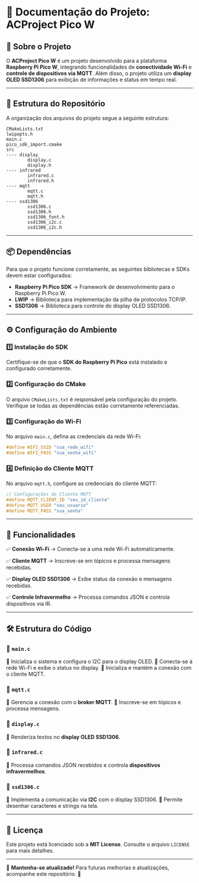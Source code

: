 # 📌 Documentação do Projeto: ACProject Pico W

## 📖 Sobre o Projeto
O **ACProject Pico W** é um projeto desenvolvido para a plataforma **Raspberry Pi Pico W**, integrando funcionalidades de **conectividade Wi-Fi** e **controle de dispositivos via MQTT**. Além disso, o projeto utiliza um **display OLED SSD1306** para exibição de informações e status em tempo real.

---

## 📂 Estrutura do Repositório
A organização dos arquivos do projeto segue a seguinte estrutura:

```
CMakeLists.txt
lwipopts.h
main.c
pico_sdk_import.cmake
src
---- display
        display.c
        display.h
---- infrared
        infrared.c
        infrared.h
---- mqtt
        mqtt.c
        mqtt.h
---- ssd1306
        ssd1306.c
        ssd1306.h
        ssd1306_font.h
        ssd1306_i2c.c
        ssd1306_i2c.h
```

---

## 📦 Dependências
Para que o projeto funcione corretamente, as seguintes bibliotecas e SDKs devem estar configurados:

- **Raspberry Pi Pico SDK** → Framework de desenvolvimento para o Raspberry Pi Pico W.
- **LWIP** → Biblioteca para implementação da pilha de protocolos TCP/IP.
- **SSD1306** → Biblioteca para controle do display OLED SSD1306.

---

## ⚙️ Configuração do Ambiente

### 1️⃣ Instalação do SDK
Certifique-se de que o **SDK do Raspberry Pi Pico** está instalado e configurado corretamente.

### 2️⃣ Configuração do CMake
O arquivo `CMakeLists.txt` é responsável pela configuração do projeto. Verifique se todas as dependências estão corretamente referenciadas.

### 3️⃣ Configuração do Wi-Fi
No arquivo `main.c`, defina as credenciais da rede Wi-Fi:
```c
#define WIFI_SSID "sua_rede_wifi"
#define WIFI_PASS "sua_senha_wifi"
```

### 4️⃣ Definição do Cliente MQTT
No arquivo `mqtt.h`, configure as credenciais do cliente MQTT:
```c
// Configurações do Cliente MQTT
#define MQTT_CLIENT_ID "seu_id_cliente"
#define MQTT_USER "seu_usuario"
#define MQTT_PASS "sua_senha"
```

---

## 🚀 Funcionalidades
✅ **Conexão Wi-Fi** → Conecta-se a uma rede Wi-Fi automaticamente.

✅ **Cliente MQTT** → Inscreve-se em tópicos e processa mensagens recebidas.

✅ **Display OLED SSD1306** → Exibe status da conexão e mensagens recebidas.

✅ **Controle Infravermelho** → Processa comandos JSON e controla dispositivos via IR.

---

## 🛠️ Estrutura do Código

### 📌 `main.c`
🔹 Inicializa o sistema e configura o I2C para o display OLED.
🔹 Conecta-se à rede Wi-Fi e exibe o status no display.
🔹 Inicializa e mantém a conexão com o cliente MQTT.

### 📌 `mqtt.c`
🔹 Gerencia a conexão com o **broker MQTT**.
🔹 Inscreve-se em tópicos e processa mensagens.

### 📌 `display.c`
🔹 Renderiza textos no **display OLED SSD1306**.

### 📌 `infrared.c`
🔹 Processa comandos JSON recebidos e controla **dispositivos infravermelhos**.

### 📌 `ssd1306.c`
🔹 Implementa a comunicação via **I2C** com o display SSD1306.
🔹 Permite desenhar caracteres e strings na tela.

---

## 📜 Licença
Este projeto está licenciado sob a **MIT License**. Consulte o arquivo `LICENSE` para mais detalhes.

---

📌 **Mantenha-se atualizado!** Para futuras melhorias e atualizações, acompanhe este repositório. 🚀

